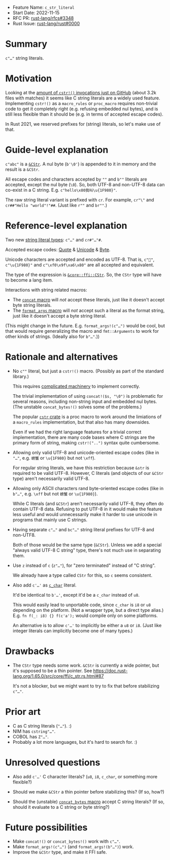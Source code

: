 - Feature Name: `c_str_literal`
- Start Date: 2022-11-15
- RFC PR: [rust-lang/rfcs#3348](https://github.com/rust-lang/rfcs/pull/3348)
- Rust Issue: [rust-lang/rust#0000](https://github.com/rust-lang/rust/issues/0000)

# Summary
[summary]: #summary

`c"…"` string literals.

# Motivation
[motivation]: #motivation

Looking at the [amount of `cstr!()` invocations just on GitHub](https://cs.github.com/?scopeName=All+repos&scope=&q=cstr%21+lang%3Arust) (about 3.2k files with matches) it seems like C string literals
are a widely used feature. Implementing `cstr!()` as a `macro_rules` or `proc_macro` requires non-trivial code to get it completely right (e.g. refusing embedded nul bytes),
and is still less flexible than it should be (e.g. in terms of accepted escape codes).

In Rust 2021, we reserved prefixes for (string) literals, so let's make use of that.

# Guide-level explanation
[guide-level-explanation]: #guide-level-explanation

`c"abc"` is a [`&CStr`](https://doc.rust-lang.org/stable/core/ffi/struct.CStr.html). A nul byte (`b'\0'`) is appended to it in memory and the result is a `&CStr`.

All escape codes and characters accepted by `""` and `b""` literals are accepted, except the nul byte (`\0`).
So, both UTF-8 and non-UTF-8 data can co-exist in a C string. E.g. `c"hello\x80我叫\u{1F980}"`.

The raw string literal variant is prefixed with `cr`. For example, `cr"\"` and `cr##"Hello "world"!"##`. (Just like `r""` and `br""`.)

# Reference-level explanation
[reference-level-explanation]: #reference-level-explanation

Two new [string literal types](https://doc.rust-lang.org/reference/tokens.html#characters-and-strings): `c"…"` and `cr#"…"#`.

Accepted escape codes: [Quote](https://doc.rust-lang.org/reference/tokens.html#quote-escapes) & [Unicode](https://doc.rust-lang.org/reference/tokens.html#unicode-escapes) & [Byte](https://doc.rust-lang.org/reference/tokens.html#byte-escapes).

Unicode characters are accepted and encoded as UTF-8. That is, `c"🦀"`, `c"\u{1F980}"` and `c"\xf0\x9f\xa6\x80"` are all accepted and equivalent.

The type of the expression is [`&core::ffi::CStr`](https://doc.rust-lang.org/stable/core/ffi/struct.CStr.html). So, the `CStr` type will have to become a lang item.

Interactions with string related macros:

- The [`concat` macro](https://doc.rust-lang.org/stable/std/macro.concat.html) will _not_ accept these literals, just like it doesn't accept byte string literals.
- The [`format_args` macro](https://doc.rust-lang.org/stable/std/macro.format_args.html) will _not_ accept such a literal as the format string, just like it doesn't accept a byte string literal.

(This might change in the future. E.g. `format_args!(c"…")` would be cool, but that would require generalizing the macro and `fmt::Arguments` to work for other kinds of strings. (Ideally also for `b"…"`.))

# Rationale and alternatives
[rationale-and-alternatives]: #rationale-and-alternatives

* No `c""` literal, but just a `cstr!()` macro. (Possibly as part of the standard library.)

  This requires [complicated machinery](https://github.com/rust-lang/rust/pull/101607/files) to implement correctly.

  The trivial implementation of using `concat!($s, "\0")` is problematic for several reasons, including non-string input and embedded nul bytes.
  (The unstable `concat_bytes!()` solves some of the problems.)

  The popular [`cstr` crate](https://crates.io/crates/cstr) is a proc macro to work around the limiations of a `macro_rules` implementation, but that also has many downsides.

  Even if we had the right language features for a trivial correct implementation, there are many code bases where C strings are the primary form of string,
  making `cstr!("..")` syntax quite cumbersome.

* Allowing only valid UTF-8 and unicode-oriented escape codes (like in `"…"`, e.g. `螃蟹` or `\u{1F980}` but not `\xff`).

  For regular string literals, we have this restriction because `&str` is required to be valid UTF-8.
  However, C literals (and objects of our `&CStr` type) aren't necessarily valid UTF-8.

* Allowing only ASCII characters rand byte-oriented escape codes (like in `b"…"`, e.g. `\xff` but not `螃蟹` or `\u{1F980}`).

  While C literals (and  `&CStr`) aren't necessarily valid UTF-8, they often do contain UTF-8 data.
  Refusing to put UTF-8 in it would make the feature less useful and would unnecessarily make it harder to use unicode in programs that mainly use C strings.

* Having separate `c"…"` and `bc"…"` string literal prefixes for UTF-8 and non-UTF8.

  Both of those would be the same type (`&CStr`). Unless we add a special "always valid UTF-8 C string" type, there's not much use in separating them.

* Use `z` instead of `c` (`z"…"`), for "zero terminated" instead of "C string".

  We already have a type called `CStr` for this, so `c` seems consistent.

- Also add `c'…'` as [`c_char`](https://doc.rust-lang.org/stable/core/ffi/type.c_char.html) literal.

  It'd be identical to `b'…'`, except it'd be a `c_char` instead of `u8`.

  This would easily lead to unportable code, since `c_char` is `i8` or `u8` depending on the platform. (Not a wrapper type, but a direct type alias.)
  E.g. `fn f(_: i8) {} f(c'a');` would compile only on some platforms.

  An alternative is to allow `c'…'` to implicitly be either a `u8` or `i8`. (Just like integer literals can implicitly become one of many types.)

# Drawbacks
[drawbacks]: #drawbacks

- The `CStr` type needs some work. `&CStr` is currently a wide pointer, but it's supposed to be a thin pointer. See https://doc.rust-lang.org/1.65.0/src/core/ffi/c_str.rs.html#87

  It's not a blocker, but we might want to try to fix that before stabilizing `c"…"`.

# Prior art
[prior-art]: #prior-art

- C as C string literals (`"…"`). :)
- NIM has `cstring"…"`.
- COBOL has `Z"…"`.
- Probably a lot more languages, but it's hard to search for. :)

# Unresolved questions
[unresolved-questions]: #unresolved-questions

- Also add `c'…'` C character literals? (`u8`, `i8`, `c_char`, or something more flexible?)

- Should we make `&CStr` a thin pointer before stabilizing this? (If so, how?)

- Should the (unstable) [`concat_bytes` macro](https://github.com/rust-lang/rust/issues/87555) accept C string literals? (If so, should it evaluate to a C string or byte string?)

# Future possibilities
[future-possibilities]: #future-possibilities

- Make `concat!()` or `concat_bytes!()` work with `c"…"`.
- Make `format_args!(c"…")` (and `format_args!(b"…")`) work.
- Improve the `&CStr` type, and make it FFI safe.

